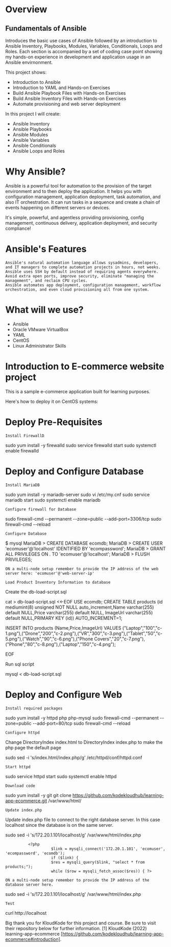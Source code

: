 # Overview

## Fundamentals of Ansible

Introduces the basic use cases of Ansible followed by an introduction to Ansible Inventory, Playbooks, Modules, Variables, Conditionals, Loops and Roles. 
Each section is accompanied by a set of coding case point showing my hands-on experience in development and application usage in an Ansible envirnonment.


This project shows:

- Introduction to Ansible
- Introduction to YAML and Hands-on Exercises
- Build Ansible Playbook Files with Hands-on Exercises
- Build Ansible Inventory Files with Hands-on Exercises
- Automate provisioning and web server deployment

In this project I will create:

- Ansible Inventory
- Ansible Playbooks
- Ansible Modules
- Ansible Variables
- Ansible Conditionals
- Ansible Loops and Roles


# Why Ansible?

Ansible is a powerful tool for automation to the provision of the target environment and to then deploy the application. It helps you with configuration management, application deployment, task automation, and also IT orchestration. It can run tasks in a sequence and create a chain of events happening on different servers or devices. 
 
It's simple, powerful, and agentless providing provisioning, config management, continuous delivery, application deployment, and security compliance!

# Ansible's Features

    Ansible's natural automation language allows sysadmins, developers, and IT managers to complete automation projects in hours, not weeks.
    Ansible uses SSH by default instead of requiring agents everywhere. Avoid extra open ports, improve security, eliminate "managing the management", and reclaim CPU cycles.
    Ansible automates app deployment, configuration management, workflow orchestration, and even cloud provisioning all from one system.

# What will we use?

- Ansible
- Oracle VMware VirtualBox
- YAML
- CentOS
- Linux Administrator Skills

# Introduction to E-commerce website project

This is a sample e-commerce application built for learning purposes.

Here's how to deploy it on CentOS systems:
# Deploy Pre-Requisites

    Install FirewallD

sudo yum install -y firewalld
sudo service firewalld start
sudo systemctl enable firewalld

# Deploy and Configure Database

    Install MariaDB

sudo yum install -y mariadb-server
sudo vi /etc/my.cnf
sudo service mariadb start
sudo systemctl enable mariadb

    Configure firewall for Database

sudo firewall-cmd --permanent --zone=public --add-port=3306/tcp
sudo firewall-cmd --reload

    Configure Database

$ mysql
MariaDB > CREATE DATABASE ecomdb;
MariaDB > CREATE USER 'ecomuser'@'localhost' IDENTIFIED BY 'ecompassword';
MariaDB > GRANT ALL PRIVILEGES ON *.* TO 'ecomuser'@'localhost';
MariaDB > FLUSH PRIVILEGES;

    ON a multi-node setup remember to provide the IP address of the web server here: 'ecomuser'@'web-server-ip'

    Load Product Inventory Information to database

Create the db-load-script.sql

cat > db-load-script.sql <<-EOF
USE ecomdb;
CREATE TABLE products (id mediumint(8) unsigned NOT NULL auto_increment,Name varchar(255) default NULL,Price varchar(255) default NULL, ImageUrl varchar(255) default NULL,PRIMARY KEY (id)) AUTO_INCREMENT=1;

INSERT INTO products (Name,Price,ImageUrl) VALUES ("Laptop","100","c-1.png"),("Drone","200","c-2.png"),("VR","300","c-3.png"),("Tablet","50","c-5.png"),("Watch","90","c-6.png"),("Phone Covers","20","c-7.png"),("Phone","80","c-8.png"),("Laptop","150","c-4.png");

EOF

Run sql script


mysql < db-load-script.sql

# Deploy and Configure Web

    Install required packages

sudo yum install -y httpd php php-mysql
sudo firewall-cmd --permanent --zone=public --add-port=80/tcp
sudo firewall-cmd --reload

    Configure httpd

Change DirectoryIndex index.html to DirectoryIndex index.php to make the php page the default page

sudo sed -i 's/index.html/index.php/g' /etc/httpd/conf/httpd.conf

    Start httpd

sudo service httpd start
sudo systemctl enable httpd

    Download code

sudo yum install -y git
git clone https://github.com/kodekloudhub/learning-app-ecommerce.git /var/www/html/

    Update index.php

Update index.php file to connect to the right database server. In this case localhost since the database is on the same server.

sudo sed -i 's/172.20.1.101/localhost/g' /var/www/html/index.php

              <?php
                        $link = mysqli_connect('172.20.1.101', 'ecomuser', 'ecompassword', 'ecomdb');
                        if ($link) {
                        $res = mysqli_query($link, "select * from products;");
                        while ($row = mysqli_fetch_assoc($res)) { ?>

    ON a multi-node setup remember to provide the IP address of the database server here.

sudo sed -i 's/172.20.1.101/localhost/g' /var/www/html/index.php

    Test

curl http://localhost

Big thank you for KloudKode for this project and course. Be sure to visit their repository below for further information.
[1] KloudKode (2022) learning-app-ecommerce [https://github.com/kodekloudhub/learning-app-ecommerce#introduction].
